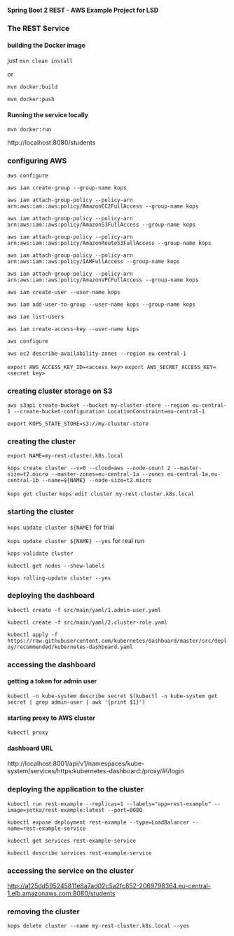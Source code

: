 **Spring Boot 2 REST - AWS Example Project for LSD**

### The REST Service
#### building the Docker image

just `mvn clean install`

or

`mvn docker:build`

`mvn docker:push`

#### Running the service locally
`mvn docker:run`

http://localhost:8080/students


### configuring AWS
`aws configure`

`aws iam create-group --group-name kops`

`aws iam attach-group-policy --policy-arn arn:aws:iam::aws:policy/AmazonEC2FullAccess --group-name kops`

`aws iam attach-group-policy --policy-arn arn:aws:iam::aws:policy/AmazonS3FullAccess --group-name kops`

`aws iam attach-group-policy --policy-arn arn:aws:iam::aws:policy/AmazonRoute53FullAccess --group-name kops`

`aws iam attach-group-policy --policy-arn arn:aws:iam::aws:policy/IAMFullAccess --group-name kops`

`aws iam attach-group-policy --policy-arn arn:aws:iam::aws:policy/AmazonVPCFullAccess --group-name kops`

`aws iam create-user --user-name kops`

`aws iam add-user-to-group --user-name kops --group-name kops`

`aws iam list-users`

`aws iam create-access-key --user-name kops`

`aws configure`

`aws ec2 describe-availability-zones --region eu-central-1`

`export AWS_ACCESS_KEY_ID=<access key>`
`export AWS_SECRET_ACCESS_KEY=<secret key>`
   
### creating cluster storage on S3
`aws s3api create-bucket --bucket my-cluster-store --region eu-central-1 --create-bucket-configuration LocationConstraint=eu-central-1`

`export KOPS_STATE_STORE=s3://my-cluster-store`

### creating the cluster
`export NAME=my-rest-cluster.k8s.local`

`kops create cluster --v=0 --cloud=aws --node-count 2 --master-size=t2.micro --master-zones=eu-central-1a --zones eu-central-1a,eu-central-1b --name=${NAME} --node-size=t2.micro`

`kops get cluster`
`kops edit cluster my-rest-cluster.k8s.local`

### starting the cluster
`kops update cluster ${NAME}` for trial

`kops update cluster ${NAME} --yes` for real run

`kops validate cluster`

`kubectl get nodes --show-labels`

`kops rolling-update cluster --yes`

### deploying the dashboard
`kubectl create -f src/main/yaml/1.admin-user.yaml`

`kubectl create -f src/main/yaml/2.cluster-role.yaml`

`kubectl apply -f https://raw.githubusercontent.com/kubernetes/dashboard/master/src/deploy/recommended/kubernetes-dashboard.yaml`

### accessing the dashboard
#### getting a token for admin user
`kubectl -n kube-system describe secret $(kubectl -n kube-system get secret | grep admin-user | awk '{print $1}')`

#### starting proxy to AWS cluster
`kubectl proxy`

#### dashboard URL
http://localhost:8001/api/v1/namespaces/kube-system/services/https:kubernetes-dashboard:/proxy/#!/login

### deploying the application to the cluster

`kubectl run rest-example --replicas=1 --labels="app=rest-example" --image=jotka/rest-example:latest --port=8080`

`kubectl expose deployment rest-example --type=LoadBalancer --name=rest-example-service`

`kubectl get services rest-example-service`

`kubectl describe services rest-example-service`

### accessing the service on the cluster
http://a125dd595245811e8a7ad02c5a2fc852-2069798364.eu-central-1.elb.amazonaws.com:8080/students

### removing the cluster
`kops delete cluster --name my-rest-cluster.k8s.local --yes` 
